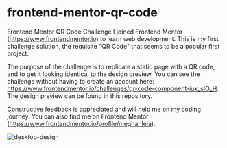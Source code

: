 # frontend-mentor-qr-code
Frontend Mentor QR Code Challenge
I joined Frontend Mentor (https://www.frontendmentor.io) to learn web development. This is my first challenge solution, the requisite "QR Code" that seems to be a popular first project. 

The purpose of the challenge is to replicate a static page with a QR code, and to get it looking identical to the design preview. You can see the challenge without having to create an account here: https://www.frontendmentor.io/challenges/qr-code-component-iux_sIO_H. The design preview can be found in this repository. 

Constructive feedback is appreciated and will help me on my coding journey. You can also find me on Frontend Mentor (https://www.frontendmentor.io/profile/meghanleia). 

![desktop-design](https://user-images.githubusercontent.com/69328463/153101409-abb45a54-f289-460c-b898-d95738b633f2.jpg)
